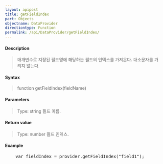 ```yaml
---
layout: apipost
title: getFieldIndex
part: Objects
objectname: DataProvider
directiontype: Function
permalink: /api/DataProvider/getFieldIndex/
---
```



#### Description

> 매개변수로 지정된 필드명에 해당하는 필드의 인덱스를 가져온다. 대소문자를 가리지 않는다.

#### Syntax

> function getFieldIndex(fieldName)

#### Parameters

> Type: string
> 필드 이름.

#### Return value

> Type: number
> 필드 인덱스.

#### Example

<pre class="prettyprint">
    var fieldIndex = provider.getFieldIndex("field1");
</pre>


